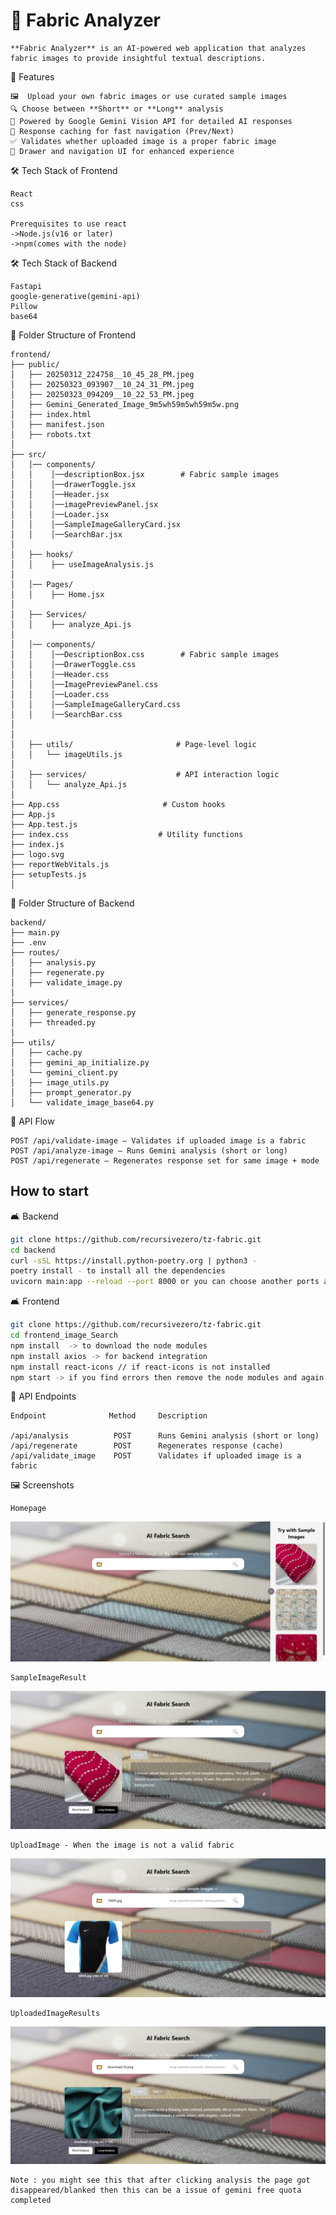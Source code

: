 # 🧵 Fabric Analyzer

```text
**Fabric Analyzer** is an AI-powered web application that analyzes fabric images to provide insightful textual descriptions.
```

🚀 Features

```text
🖼  Upload your own fabric images or use curated sample images
🔍 Choose between **Short** or **Long** analysis
🤖 Powered by Google Gemini Vision API for detailed AI responses
🧠 Response caching for fast navigation (Prev/Next)
✅ Validates whether uploaded image is a proper fabric image
🧭 Drawer and navigation UI for enhanced experience
```

🛠️ Tech Stack of Frontend

```text
React
css

Prerequisites to use react
->Node.js(v16 or later)
->npm(comes with the node)
```

🛠️ Tech Stack of Backend

```text
Fastapi
google-generative(gemini-api)
Pillow
base64
```

📁 Folder Structure of Frontend

```text
frontend/
├── public/
│   ├── 20250312_224758__10_45_28_PM.jpeg
│   ├── 20250323_093907__10_24_31_PM.jpeg
│   ├── 20250323_094209__10_22_53_PM.jpeg
│   ├── Gemini_Generated_Image_9m5wh59m5wh59m5w.png
│   ├── index.html
│   ├── manifest.json
│   ├── robots.txt
│
├── src/
│   │── components/
│   │    │──descriptionBox.jsx        # Fabric sample images
│   │    │──drawerToggle.jsx
│   │    │──Header.jsx
│   │    │──imagePreviewPanel.jsx
│   │    │──Loader.jsx
│   │    │──SampleImageGalleryCard.jsx
│   │    │──SearchBar.jsx
│
│   ├── hooks/
│   │    ├── useImageAnalysis.js
│
│   │── Pages/
│   │    ├── Home.jsx
│
│   ├── Services/
│   │    ├── analyze_Api.js
│
│   │── components/
│   │    │──DescriptionBox.css        # Fabric sample images
│   │    │──DrawerToggle.css
│   │    │──Header.css
│   │    │──ImagePreviewPanel.css
│   │    │──Loader.css
│   │    │──SampleImageGalleryCard.css
│   │    │──SearchBar.css
│
│
│   ├── utils/                       # Page-level logic
│   │   └── imageUtils.js
│
│   ├── services/                    # API interaction logic
│   │   └── analyze_Api.js
│
├── App.css                       # Custom hooks
├── App.js
├── App.test.js
├── index.css                    # Utility functions
├── index.js
├── logo.svg
├── reportWebVitals.js
├── setupTests.js
│
```

📁 Folder Structure of Backend

```text
backend/
├── main.py
├── .env
├── routes/
│   ├── analysis.py
│   ├── regenerate.py
│   ├── validate_image.py
│
├── services/
│   ├── generate_response.py
│   ├── threaded.py
│
├── utils/
│   ├── cache.py
│   ├── gemini_ap_initialize.py
│   └── gemini_client.py
│   ├── image_utils.py
│   ├── prompt_generator.py
│   └── validate_image_base64.py
```

🔄 API Flow

```text
POST /api/validate-image — Validates if uploaded image is a fabric
POST /api/analyze-image — Runs Gemini analysis (short or long)
POST /api/regenerate — Regenerates response set for same image + mode
```

## How to start

🛋️ Backend

```sh
git clone https://github.com/recursivezero/tz-fabric.git
cd backend
curl -sSL https://install.python-poetry.org | python3 -
poetry install - to install all the dependencies
uvicorn main:app --reload --port 8000 or you can choose another ports also
```

🛋️ Frontend

```sh
git clone https://github.com/recursivezero/tz-fabric.git
cd frontend_image_Search
npm install  -> to download the node modules
npm install axios -> for backend integration
npm install react-icons // if react-icons is not installed
npm start -> if you find errors then remove the node modules and again run the insatll command
```

📡 API Endpoints

```text
Endpoint              Method     Description

/api/analysis          POST      Runs Gemini analysis (short or long)
/api/regenerate        POST      Regenerates response (cache)
/api/validate_image    POST      Validates if uploaded image is a fabric
```

🖼️ Screenshots

```text
Homepage
```

![Homepage](<https://github.com/recursivezero/tz-fabric/blob/develop/frontend/src/assests/screenshots/Screenshot%20(219).png>)

```text
SampleImageResult
```

![Results](<https://github.com/recursivezero/tz-fabric/blob/develop/frontend/src/assests/screenshots/Screenshot%20(228).png>)

```text
UploadImage - When the image is not a valid fabric
```

![UploadImage](<https://github.com/recursivezero/tz-fabric/blob/develop/frontend/src/assests/screenshots/Screenshot%20(230).png>)

```text
UploadedImageResults
```

![Results](<https://github.com/recursivezero/tz-fabric/blob/develop/frontend/src/assests/screenshots/Screenshot%20(229).png>)

```text
Note : you might see this that after clicking analysis the page got disappeared/blanked then this can be a issue of gemini free quota completed
```
